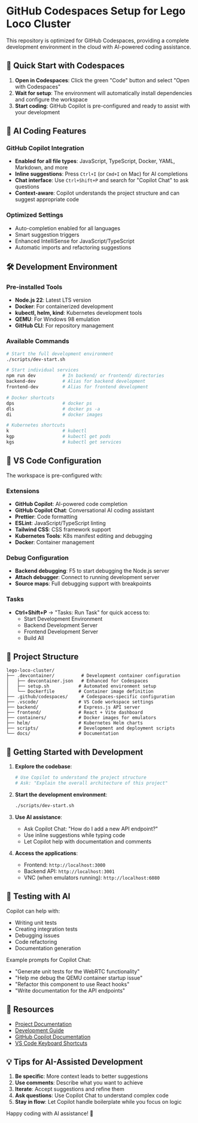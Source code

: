 # GitHub Codespaces Setup for Lego Loco Cluster

This repository is optimized for GitHub Codespaces, providing a complete development environment in the cloud with AI-powered coding assistance.

## 🚀 Quick Start with Codespaces

1. **Open in Codespaces**: Click the green "Code" button and select "Open with Codespaces"
2. **Wait for setup**: The environment will automatically install dependencies and configure the workspace
3. **Start coding**: GitHub Copilot is pre-configured and ready to assist with your development

## 🤖 AI Coding Features

### GitHub Copilot Integration
- **Enabled for all file types**: JavaScript, TypeScript, Docker, YAML, Markdown, and more
- **Inline suggestions**: Press `Ctrl+I` (or `Cmd+I` on Mac) for AI completions
- **Chat interface**: Use `Ctrl+Shift+P` and search for "Copilot Chat" to ask questions
- **Context-aware**: Copilot understands the project structure and can suggest appropriate code

### Optimized Settings
- Auto-completion enabled for all languages
- Smart suggestion triggers
- Enhanced IntelliSense for JavaScript/TypeScript
- Automatic imports and refactoring suggestions

## 🛠️ Development Environment

### Pre-installed Tools
- **Node.js 22**: Latest LTS version
- **Docker**: For containerized development
- **kubectl, helm, kind**: Kubernetes development tools
- **QEMU**: For Windows 98 emulation
- **GitHub CLI**: For repository management

### Available Commands
```bash
# Start the full development environment
./scripts/dev-start.sh

# Start individual services
npm run dev          # In backend/ or frontend/ directories
backend-dev          # Alias for backend development
frontend-dev         # Alias for frontend development

# Docker shortcuts
dps                  # docker ps
dls                  # docker ps -a
di                   # docker images

# Kubernetes shortcuts
k                    # kubectl
kgp                  # kubectl get pods
kgs                  # kubectl get services
```

## 🔧 VS Code Configuration

The workspace is pre-configured with:

### Extensions
- **GitHub Copilot**: AI-powered code completion
- **GitHub Copilot Chat**: Conversational AI coding assistant
- **Prettier**: Code formatting
- **ESLint**: JavaScript/TypeScript linting
- **Tailwind CSS**: CSS framework support
- **Kubernetes Tools**: K8s manifest editing and debugging
- **Docker**: Container management

### Debug Configuration
- **Backend debugging**: F5 to start debugging the Node.js server
- **Attach debugger**: Connect to running development server
- **Source maps**: Full debugging support with breakpoints

### Tasks
- **Ctrl+Shift+P** → "Tasks: Run Task" for quick access to:
  - Start Development Environment
  - Backend Development Server
  - Frontend Development Server
  - Build All

## 📁 Project Structure

```
lego-loco-cluster/
├── .devcontainer/          # Development container configuration
│   ├── devcontainer.json   # Enhanced for Codespaces
│   ├── setup.sh           # Automated environment setup
│   └── Dockerfile         # Container image definition
├── .github/codespaces/     # Codespaces-specific configuration
├── .vscode/               # VS Code workspace settings
├── backend/               # Express.js API server
├── frontend/              # React + Vite dashboard
├── containers/            # Docker images for emulators
├── helm/                  # Kubernetes Helm charts
├── scripts/               # Development and deployment scripts
└── docs/                  # Documentation
```

## 🎯 Getting Started with Development

1. **Explore the codebase**:
   ```bash
   # Use Copilot to understand the project structure
   # Ask: "Explain the overall architecture of this project"
   ```

2. **Start the development environment**:
   ```bash
   ./scripts/dev-start.sh
   ```

3. **Use AI assistance**:
   - Ask Copilot Chat: "How do I add a new API endpoint?"
   - Use inline suggestions while typing code
   - Let Copilot help with documentation and comments

4. **Access the applications**:
   - Frontend: `http://localhost:3000`
   - Backend API: `http://localhost:3001`
   - VNC (when emulators running): `http://localhost:6080`

## 🧪 Testing with AI

Copilot can help with:
- Writing unit tests
- Creating integration tests
- Debugging issues
- Code refactoring
- Documentation generation

Example prompts for Copilot Chat:
- "Generate unit tests for the WebRTC functionality"
- "Help me debug the QEMU container startup issue"
- "Refactor this component to use React hooks"
- "Write documentation for the API endpoints"

## 🔗 Resources

- [Project Documentation](docs/REPOSITORY_SUMMARY.md)
- [Development Guide](docs/legacy/DEVELOPMENT_COMPLETE.md)
- [GitHub Copilot Documentation](https://docs.github.com/en/copilot)
- [VS Code Keyboard Shortcuts](https://code.visualstudio.com/docs/getstarted/keybindings)

## 💡 Tips for AI-Assisted Development

1. **Be specific**: More context leads to better suggestions
2. **Use comments**: Describe what you want to achieve
3. **Iterate**: Accept suggestions and refine them
4. **Ask questions**: Use Copilot Chat to understand complex code
5. **Stay in flow**: Let Copilot handle boilerplate while you focus on logic

Happy coding with AI assistance! 🚀